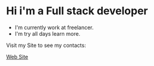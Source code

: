 # Hi i'm a Full stack developer

- I'm currently work at freelancer.
- I'm try all days learn more.

Visit my Site to see my contacts:

[Web Site](https://colligii.github.io)
